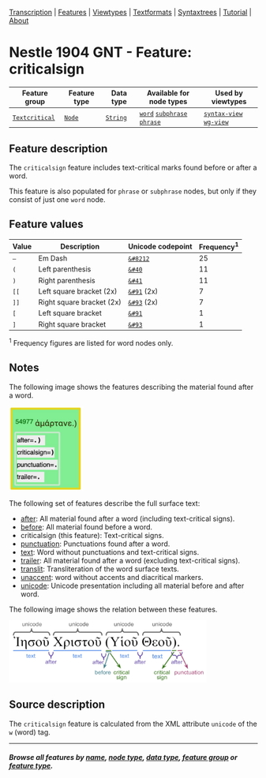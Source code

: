 <a name="start"></a>
<div class="hidden-content">
<a href="../transcription.md">Transcription</a> | <a href="README.md#start">Features</a> | <a href="../viewtypes.md#start">Viewtypes</a> | <a href="../textformats.md#start">Textformats</a> |  <a href="../syntaxtrees.md#start">Syntaxtrees</a> | <a href="../../tutorial/README.md#start">Tutorial</a>  | <a href="../about.md#start">About</a>
</div>

# Nestle 1904 GNT - Feature: criticalsign

Feature group | Feature type | Data type | Available for node types | Used by viewtypes
---  | --- | --- | --- | ---
[`Textcritical`](featuresbygroup.md#textcritical-features) | [`Node`](featuresbyfeaturetype.md#node-features) | [`String`](featuresbydatatype.md#string-datatype) | [`word`](featuresbynodetype.md#word-nodes) [`subphrase`](featuresbynodetype.md#subphrase-nodes) [`phrase`](featuresbynodetype.md#phrase-nodes) | [`syntax-view`](../syntax-view.md#start) [`wg-view`](../wg-view.md#start) 

## Feature description 

The `criticalsign` feature includes text-critical marks found before or after a word.

This feature is also populated for `phrase` or `subphrase` nodes, but only if they consist of just one `word` node.

## Feature values 

Value | Description | Unicode codepoint | Frequency<sup>1</sup>
--- |  --- | --- | ---
`—` | Em Dash | [`&#8212`](https://www.codetable.net/decimal/8212) | 25
`(` |	Left parenthesis | [`&#40`](https://www.codetable.net/decimal/40)| 11
`)` |	Right parenthesis | [`&#41`](https://www.codetable.net/decimal/41)| 11
`[[` | Left square bracket (2x) | [`&#91`](https://www.codetable.net/decimal/91) (2x) | 7
`]]` | Right square bracket (2x) | [`&#93`](https://www.codetable.net/decimal/91) (2x) | 7
`[` |	Left square bracket | [`&#91`](https://www.codetable.net/decimal/91) | 1
`]` |	Right square bracket | [`&#93`](https://www.codetable.net/decimal/93) | 1

<sup>1</sup> Frequency figures are listed for word nodes only. 

## Notes

The following image shows the features describing the material found after a word.

<img src="images/material_after_word.jpg" width="150px">

The following set of features describe the full surface text:
   * [after](after.md#start): All material found after a word (including text-critical signs).
   * [before](before.md#start): All material found before a word.
   * criticalsign (this feature): Text-critical signs.
   * [punctuation](punctuation.md#start): Punctuations found after a word.
   * [text](text.md#start): Word without punctuations and text-critical signs.
   * [trailer](trailer.md#start): All material found after a word (excluding text-critical signs).
   * [translit](translit.md#start): Transliteration of the word surface texts.
   * [unaccent](unaccent.md#start): word without accents and diacritical markers.
   * [unicode](unicode.md#start): Unicode presentation including all material before and after word.


The following image shows the relation between these features.

<img src="images/details_surface_features.png" width="400" >

## Source description

The `criticalsign` feature is calculated from the XML attribute `unicode` of the `w` (word) tag.

---
#### *Browse all features by [name](featuresbyname.md#start), [node type](featuresbynodetype.md#start), [data type](featuresbydatatype.md#start), [feature group](featuresbygroup.md#start) or [feature type](featuresbyfeaturetype.md#start).*
